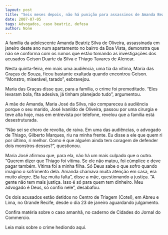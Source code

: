 ```yaml
---
layout: post
title: "Seis meses depois, não há punição para assassinos de Amanda Beatriz. Advogado de defesa ri da mãe enlutada"
date: 2007-07-05
tags: Advogados, caso beatriz, defesa
author: None
---
```

A fam&iacute;lia da adolescente Amanda Beatriz Silva de Oliveira, assassinada em janeiro deste ano num apartamento no bairro da Boa Vista, demonstra que n&atilde;o se conforma com os rumos que est&atilde;o tomando as investiga&ccedil;&otilde;es dos acusados Geison Duarte da Silva e Thiago Tavares de Alencar. 

Nesta quinta-feira, em mais uma audi&ecirc;ncia, uma tia da v&iacute;tima, Maria das Gra&ccedil;as de Souza, ficou bastante exaltada quando encontrou Geison. &ldquo;Monstro, miser&aacute;vel, tarado&rdquo;, esbravejou.

Maria das Gra&ccedil;as disse que, para a fam&iacute;lia, o crime foi premeditado. &ldquo;Eles levaram bola, fita adesiva, j&aacute; tinham planejado tudo&rdquo;, argumentou. 

A m&atilde;e de Amanda, Maria Jos&eacute; da Silva, n&atilde;o compareceu &agrave; audi&ecirc;ncia porque o seu marido, Jos&eacute; Ivanildo de Oliveira, passou por uma cirurgia e teve alta hoje, mas em entrevista por telefone, revelou que a fam&iacute;lia est&aacute; desestruturada. 

&ldquo;N&atilde;o sei se choro de revolta, de raiva. Em uma das audi&ecirc;ncias, o advogado de Thiago, Gilberto Marques, riu na minha frente. Eu disse a ele que quem ri por &uacute;ltimo, ri melhor. Como &eacute; que algu&eacute;m ainda tem coragem de defender dois monstros desses?&rdquo;, questionou. 

Maria Jos&eacute; afirmou que, para ela, n&atilde;o h&aacute; um mais culpado que o outro. &ldquo;Querem dizer que Thiago foi v&iacute;tima. Se ele n&atilde;o matou, foi c&uacute;mplice e deve pagar tamb&eacute;m. V&iacute;tima foi a minha filha. S&oacute; Deus sabe o que sofro quando imagino o sofrimento dela. Amanda chamava muita aten&ccedil;&atilde;o em casa, era muito alegre. Ela faz muita falta&rdquo;, disse a m&atilde;e, questionando a justi&ccedil;a. &ldquo;A gente n&atilde;o tem mais justi&ccedil;a. Isso &eacute; s&oacute; para quem tem dinheiro. Meu advogado &eacute; Deus, s&oacute; confio nele&rdquo;, desabafou.

Os dois acusados est&atilde;o detidos no Centro de Triagem (Cotel), em Abreu e Lima, no Grande Recife, desde o dia 23 de janeiro aguardando julgamento. 

Confira mat&eacute;ria sobre o caso amanh&atilde;, no caderno de Cidades do Jornal do Commercio.

Leia mais sobre o crime hediondo aqui.